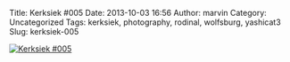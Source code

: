 Title: Kerksiek #005
Date: 2013-10-03 16:56
Author: marvin
Category: Uncategorized
Tags: kerksiek, photography, rodinal, wolfsburg, yashicat3
Slug: kerksiek-005

[![Kerksiek
\#005](https://farm6.staticflickr.com/5501/10070177685_fa3111894c_b.jpg)](http://www.flickr.com/photos/marvinxsteadfast/10070177685/ "Kerksiek #005 by marvinxsteadfast, on Flickr")

